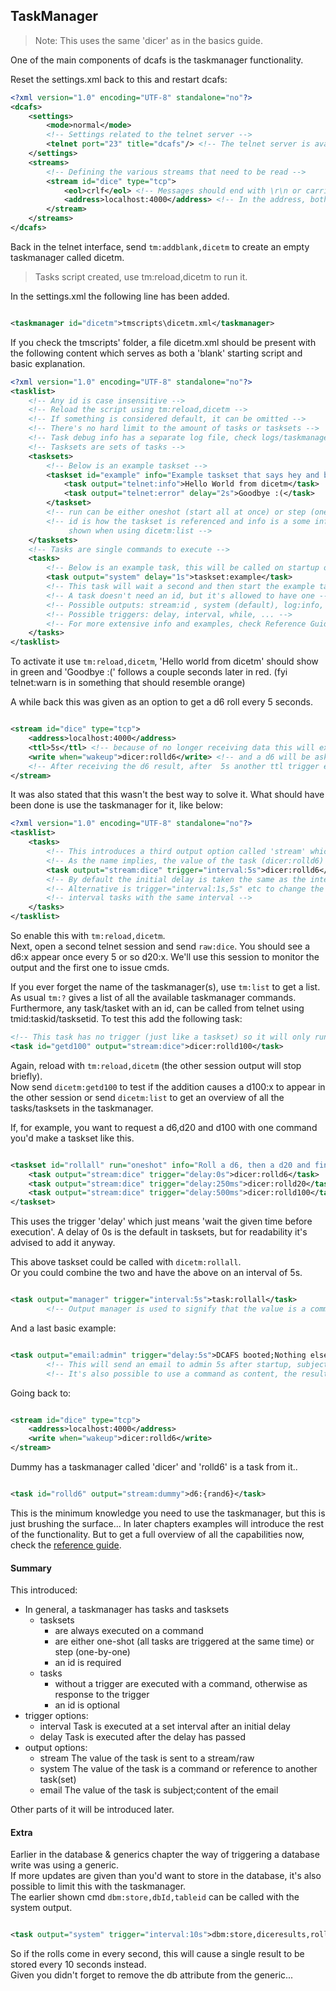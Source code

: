 ## TaskManager

> Note: This uses the same 'dicer' as in the basics guide.

One of the main components of dcafs is the taskmanager functionality.

Reset the settings.xml back to this and restart dcafs:

```xml
<?xml version="1.0" encoding="UTF-8" standalone="no"?>
<dcafs>
    <settings>
        <mode>normal</mode>
        <!-- Settings related to the telnet server -->
        <telnet port="23" title="dcafs"/> <!-- The telnet server is available on port 23 and the title presented is DAS-->
    </settings>
    <streams>
        <!-- Defining the various streams that need to be read -->
        <stream id="dice" type="tcp">
            <eol>crlf</eol> <!-- Messages should end with \r\n or carriage return + line feed -->
            <address>localhost:4000</address> <!-- In the address, both ipv4 and hostname are accepted IPv6 is wip -->
        </stream>
    </streams>
</dcafs>
```

Back in the telnet interface, send `tm:addblank,dicetm` to create an empty taskmanager called dicetm.
> Tasks script created, use tm:reload,dicetm to run it.

In the settings.xml the following line has been added.

```xml

<taskmanager id="dicetm">tmscripts\dicetm.xml</taskmanager>
```

If you check the tmscripts' folder, a file dicetm.xml should be present with the following content which serves as both
a
'blank' starting script and basic explanation.

```xml
<?xml version="1.0" encoding="UTF-8" standalone="no"?>
<tasklist>
    <!-- Any id is case insensitive -->
    <!-- Reload the script using tm:reload,dicetm -->
    <!-- If something is considered default, it can be omitted -->
    <!-- There's no hard limit to the amount of tasks or tasksets -->
    <!-- Task debug info has a separate log file, check logs/taskmanager.log -->
    <!-- Tasksets are sets of tasks -->
    <tasksets>
        <!-- Below is an example taskset -->
        <taskset id="example" info="Example taskset that says hey and bye" run="oneshot">
            <task output="telnet:info">Hello World from dicetm</task>
            <task output="telnet:error" delay="2s">Goodbye :(</task>
        </taskset>
        <!-- run can be either oneshot (start all at once) or step (one by one), default is oneshot -->
        <!-- id is how the taskset is referenced and info is a some info on what the taskset does, this will be 
             shown when using dicetm:list -->
    </tasksets>
    <!-- Tasks are single commands to execute -->
    <tasks>
        <!-- Below is an example task, this will be called on startup or if the script is reloaded -->
        <task output="system" delay="1s">taskset:example</task>
        <!-- This task will wait a second and then start the example taskset -->
        <!-- A task doesn't need an id, but it's allowed to have one -->
        <!-- Possible outputs: stream:id , system (default), log:info, email:ref, manager, telnet:info/warn/error -->
        <!-- Possible triggers: delay, interval, while, ... -->
        <!-- For more extensive info and examples, check Reference Guide - Taskmanager in the manual -->
    </tasks>
</tasklist>
```

To activate it use `tm:reload,dicetm`,  'Hello world from dicetm' should show in green and 'Goodbye :(' follows a
couple seconds later in red. (fyi telnet:warn is in something that should resemble orange)

A while back this was given as an option to get a d6 roll every 5 seconds.

````xml

<stream id="dice" type="tcp">
    <address>localhost:4000</address>
    <ttl>5s</ttl> <!-- because of no longer receiving data this will expire -->
    <write when="wakeup">dicer:rolld6</write> <!-- and a d6 will be asked because of the ttl -->
    <!-- After receiving the d6 result, after  5s another ttl trigger etc... -->
</stream>
````

It was also stated that this wasn't the best way to solve it.
What should have been done is use the taskmanager for it, like below:

```xml
<?xml version="1.0" encoding="UTF-8" standalone="no"?>
<tasklist>
    <tasks>
        <!-- This introduces a third output option called 'stream' which takes an id as secondary argument -->
        <!-- As the name implies, the value of the task (dicer:rolld6) will be send to the stream with id dice -->
        <task output="stream:dice" trigger="interval:5s">dicer:rolld6</task>
        <!-- By default the initial delay is taken the same as the interval, so the first run is 5 seconds after start -->
        <!-- Alternative is trigger="interval:1s,5s" etc to change the initial delay, main use would be spreading multiple -->
        <!-- interval tasks with the same interval -->
    </tasks>
</tasklist>
```

So enable this with `tm:reload,dicetm`.   
Next, open a second telnet session and send `raw:dice`. You should see a d6:x appear once every 5 or so d20:x. We'll use
this session to monitor the output and the first one to issue cmds.

If you ever forget the name of the taskmanager(s), use `tm:list` to get a list.
As usual `tm:?` gives a list of all the available taskmanager commands. Furthermore, any task/tasket with an id, can be
called from telnet using tmid:taskid/tasksetid.
To test this add the following task:

````xml
<!-- This task has no trigger (just like a taskset) so it will only run when called -->
<task id="getd100" output="stream:dice">dicer:rolld100</task>
````

Again, reload with `tm:reload,dicetm` (the other session output will stop briefly).  
Now send `dicetm:getd100` to test if the addition causes a d100:x to appear in the other session or send `dicetm:list`
to get
an overview of all the tasks/tasksets in the taskmanager.

If, for example, you want to request a d6,d20 and d100 with one command you'd make a taskset like this.

```xml

<taskset id="rollall" run="oneshot" info="Roll a d6, then a d20 and finally a d100">
    <task output="stream:dice" trigger="delay:0s">dicer:rolld6</task>
    <task output="stream:dice" trigger="delay:250ms">dicer:rolld20</task>
    <task output="stream:dice" trigger="delay:500ms">dicer:rolld100</task>
</taskset>
```

This uses the trigger 'delay' which just means 'wait the given time before execution'. A delay of 0s is
the default in tasksets, but for readability it's advised to add it anyway.

This above taskset could be called with `dicetm:rollall`.   
Or you could combine the two and have the above on an interval of 5s.

```xml

<task output="manager" trigger="interval:5s">task:rollall</task>
        <!-- Output manager is used to signify that the value is a command for the active taskmanager -->
````

And a last basic example:

````xml

<task output="email:admin" trigger="delay:5s">DCAFS booted;Nothing else to say...</task>
        <!-- This will send an email to admin 5s after startup, subject of the email is DCAFS booted and the content 'Nothing...' -->
        <!-- It's also possible to use a command as content, the result of that command (fe.st) will become the email content -->
````

Going back to:

````xml

<stream id="dice" type="tcp">
    <address>localhost:4000</address>
    <write when="wakeup">dicer:rolld6</write>
</stream>
````

Dummy has a taskmanager called 'dicer' and 'rolld6' is a task from it..

````xml

<task id="rolld6" output="stream:dummy">d6:{rand6}</task>
````

This is the minimum knowledge you need to use the taskmanager, but this is just brushing the surface...
In later chapters examples will introduce the rest of the functionality.
But to get a full overview of all the capabilities now, check the [reference guide](taskmanager).

#### Summary

This introduced:

* In general, a taskmanager has tasks and tasksets
    * tasksets
        * are always executed on a command
        * are either one-shot (all tasks are triggered at the same time) or step (one-by-one)
        * an id is required
    * tasks
        * without a trigger are executed with a command, otherwise as response to the trigger
        * an id is optional
* trigger options:
    * interval Task is executed at a set interval after an initial delay
    * delay Task is executed after the delay has passed
* output options:
    * stream The value of the task is sent to a stream/raw
    * system The value of the task is a command or reference to another task(set)
    * email The value of the task is subject;content of the email

Other parts of it will be introduced later.

#### Extra

Earlier in the database & generics chapter the way of triggering a database write was using a generic.  
If more updates are given than you'd want to store in the database, it's also possible to limit this with the
taskmanager.  
The earlier shown cmd `dbm:store,dbId,tableid` can be called with the system output.

````xml

<task output="system" trigger="interval:10s">dbm:store,diceresults,rolls</task>
````

So if the rolls come in every second, this will cause a single result to be stored every 10 seconds instead.  
Given you didn't forget to remove the db attribute from the generic...